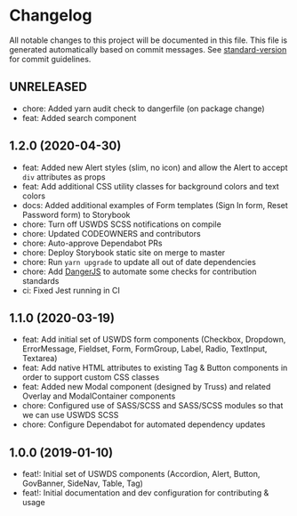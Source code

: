 # Changelog

All notable changes to this project will be documented in this file. This file is generated automatically based on commit messages. See [standard-version](https://github.com/conventional-changelog/standard-version) for commit guidelines.

## UNRELEASED

- chore: Added yarn audit check to dangerfile (on package change)
- feat: Added search component

## 1.2.0 (2020-04-30)

- feat: Added new Alert styles (slim, no icon) and allow the Alert to accept `div` attributes as props
- feat: Add additional CSS utility classes for background colors and text colors
- docs: Added additional examples of Form templates (Sign In form, Reset Password form) to Storybook
- chore: Turn off USWDS SCSS notifications on compile
- chore: Updated CODEOWNERS and contributors
- chore: Auto-approve Dependabot PRs
- chore: Deploy Storybook static site on merge to master
- chore: Run `yarn upgrade` to update all out of date dependencies
- chore: Add [DangerJS](https://danger.systems/js/) to automate some checks for contribution standards
- ci: Fixed Jest running in CI

## 1.1.0 (2020-03-19)

- feat: Add initial set of USWDS form components (Checkbox, Dropdown, ErrorMessage, Fieldset, Form, FormGroup, Label, Radio, TextInput, Textarea)
- feat: Add native HTML attributes to existing Tag & Button components in order to support custom CSS classes
- feat: Added new Modal component (designed by Truss) and related Overlay and ModalContainer components
- chore: Configured use of SASS/SCSS and SASS/SCSS modules so that we can use USWDS SCSS
- chore: Configure Dependabot for automated dependency updates

## 1.0.0 (2019-01-10)

- feat!: Initial set of USWDS components (Accordion, Alert, Button, GovBanner, SideNav, Table, Tag)
- feat!: Initial documentation and dev configuration for contributing & usage
